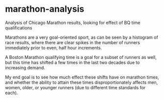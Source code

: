 # marathon-analysis
Analysis of Chicago Marathon results, looking for effect of BQ time qualifications

Marathons are a very goal-oriented sport, as can be seen by a histogram of race results, where there are clear spikes in the number of runners immediately prior to even, half hour increments.

A Boston Marathon qualifying time is a goal for a subset of runners as well, but this time has shifted a few times in the last two decades due to increasing demand.

My end goal is to see how much effect these shifts have on marathon times, and whether the ability to attain these times disproportionately affects men, women, older, or younger runners (due to different time standards for each).

